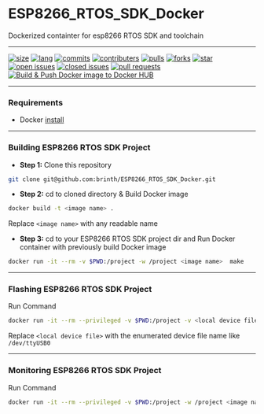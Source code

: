 # ESP8266_RTOS_SDK_Docker
Dockerized containter for esp8266 RTOS SDK and toolchain

---
[![size](https://img.shields.io/github/repo-size/brinth/ESP8266_RTOS_SDK_Docker)](https://github.com/brinth/ESP8266_RTOS_SDK_Docker)
[![lang](https://img.shields.io/github/languages/top/brinth/ESP8266_RTOS_SDK_Docker)](https://github.com/brinth/ESP8266_RTOS_SDK_Docker)
[![commits](https://img.shields.io/github/commit-activity/t/brinth/ESP8266_RTOS_SDK_Docker)](https://github.com/brinth/ESP8266_RTOS_SDK_Docker)
[![contributers](https://img.shields.io/github/contributors/brinth/ESP8266_RTOS_SDK_Docker)](https://github.com/brinth/ESP8266_RTOS_SDK_Docker)
[![pulls](https://img.shields.io/docker/pulls/brinth/esp8266_rtos_sdk)](https://github.com/brinth/ESP8266_RTOS_SDK_Docker)
[![forks](https://img.shields.io/github/forks/brinth/ESP8266_RTOS_SDK_Docker)](https://github.com/brinth/ESP8266_RTOS_SDK_Docker)
[![star](https://img.shields.io/github/stars/brinth/ESP8266_RTOS_SDK_Docker)](https://github.com/brinth/ESP8266_RTOS_SDK_Docker)
[![open issues](https://img.shields.io/github/issues-raw/brinth/ESP8266_RTOS_SDK_Docker)](https://github.com/brinth/ESP8266_RTOS_SDK_Docker)
[![closed issues](https://img.shields.io/github/issues-closed/brinth/ESP8266_RTOS_SDK_Docker)](https://github.com/brinth/ESP8266_RTOS_SDK_Docker)
[![pull requests](https://img.shields.io/github/issues-pr/brinth/ESP8266_RTOS_SDK_Docker)](https://github.com/brinth/ESP8266_RTOS_SDK_Docker)
[![Build & Push Docker image to Docker HUB](https://github.com/brinth/ESP8266_RTOS_SDK_Docker/actions/workflows/main.yml/badge.svg)](https://github.com/brinth/ESP8266_RTOS_SDK_Docker/actions/workflows/main.yml)

---
### Requirements
* Docker [install](https://docs.docker.com/get-docker/)

---
### Building ESP8266 RTOS SDK Project
- **Step 1:** Clone this repository 
```bash
git clone git@github.com:brinth/ESP8266_RTOS_SDK_Docker.git
```
- **Step 2:** cd to cloned directory & Build Docker image
```bash
docker build -t <image name> .
```
Replace `<image name>` with any readable name
- **Step 3:** cd to your ESP8266 RTOS SDK project dir and Run Docker container with previously build Docker image
```bash
docker run -it --rm -v $PWD:/project -w /project <image name>  make
```

---
### Flashing ESP8266 RTOS SDK Project
Run Command
```bash
docker run -it --rm --privileged -v $PWD:/project -v <local device file>:/dev/ttyUSB0 -w /project <image name> make flash
```
Replace `<local device file>` with the enumerated device file name like `/dev/ttyUSB0`

---
### Monitoring ESP8266 RTOS SDK Project
Run Command
```bash
docker run -it --rm --privileged -v $PWD:/project -w /project <image name> make monitor
```
